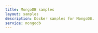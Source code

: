 ```yaml
---
title: MongoDB samples
layout: samples
description: Docker samples for MongoDB.
service: mongodb
---
```


